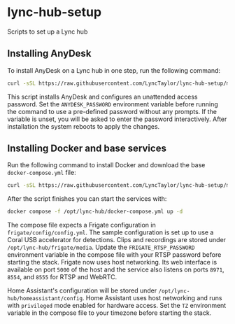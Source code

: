 # lync-hub-setup
Scripts to set up a Lync hub

## Installing AnyDesk

To install AnyDesk on a Lync hub in one step, run the following command:

```bash
curl -sSL https://raw.githubusercontent.com/LyncTaylor/lync-hub-setup/main/install_anydesk.sh | sudo bash -i
```

This script installs AnyDesk and configures an unattended access password.
Set the `ANYDESK_PASSWORD` environment variable before running the command to
use a pre-defined password without any prompts. If the variable is unset, you
will be asked to enter the password interactively. After installation the system
reboots to apply the changes.

## Installing Docker and base services

Run the following command to install Docker and download the base `docker-compose.yml` file:

```bash
curl -sSL https://raw.githubusercontent.com/LyncTaylor/lync-hub-setup/main/install_docker.sh | sudo bash -i
```

After the script finishes you can start the services with:

```bash
docker compose -f /opt/lync-hub/docker-compose.yml up -d
```

The compose file expects a Frigate configuration in `frigate/config/config.yml`.
The sample configuration is set up to use a Coral USB accelerator for detections.
Clips and recordings are stored under `/opt/lync-hub/frigate/media`.
Update the `FRIGATE_RTSP_PASSWORD` environment variable in the compose file with
your RTSP password before starting the stack.
Frigate now uses host networking. Its web interface is available on port `5000`
of the host and the service also listens on ports `8971`, `8554`, and `8555` for
RTSP and WebRTC.

Home Assistant's configuration will be stored under `/opt/lync-hub/homeassistant/config`.
Home Assistant uses host networking and runs with `privileged` mode enabled for
hardware access. Set the `TZ` environment variable in the compose file to your
timezone before starting the stack.

